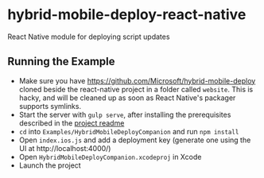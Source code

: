 hybrid-mobile-deploy-react-native
===

React Native module for deploying script updates

Running the Example
---

* Make sure you have https://github.com/Microsoft/hybrid-mobile-deploy cloned beside the react-native project in a folder called `website`. This is hacky, and will be cleaned up as soon as React Native's packager supports symlinks.
* Start the server with `gulp serve`, after installing the prerequisites described in the [project readme](https://github.com/Microsoft/hybrid-mobile-deploy/blob/master/README.md)
* `cd` into `Examples/HybridMobileDeployCompanion` and run `npm install`
* Open `index.ios.js` and add a deployment key (generate one using the UI at http://localhost:4000/)
* Open `HybridMobileDeployCompanion.xcodeproj` in Xcode
* Launch the project
